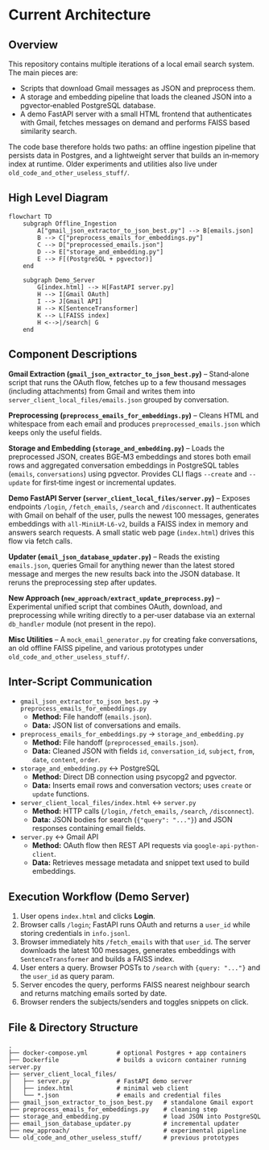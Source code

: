 # Current Architecture

## Overview

This repository contains multiple iterations of a local email search system. The main pieces are:

- Scripts that download Gmail messages as JSON and preprocess them.
- A storage and embedding pipeline that loads the cleaned JSON into a pgvector‑enabled PostgreSQL database.
- A demo FastAPI server with a small HTML frontend that authenticates with Gmail, fetches messages on demand and performs FAISS based similarity search.

The code base therefore holds two paths: an offline ingestion pipeline that persists data in Postgres, and a lightweight server that builds an in‑memory index at runtime. Older experiments and utilities also live under `old_code_and_other_useless_stuff/`.

## High Level Diagram
```mermaid
flowchart TD
    subgraph Offline_Ingestion
        A["gmail_json_extractor_to_json_best.py"] --> B[emails.json]
        B --> C["preprocess_emails_for_embeddings.py"]
        C --> D["preprocessed_emails.json"]
        D --> E["storage_and_embedding.py"]
        E --> F[(PostgreSQL + pgvector)]
    end

    subgraph Demo_Server
        G[index.html] --> H[FastAPI server.py]
        H --> I[Gmail OAuth]
        I --> J[Gmail API]
        H --> K[SentenceTransformer]
        K --> L[FAISS index]
        H <-->|/search| G
    end
```

## Component Descriptions

**Gmail Extraction (`gmail_json_extractor_to_json_best.py`)** – Stand‑alone script that runs the OAuth flow, fetches up to a few thousand messages (including attachments) from Gmail and writes them into `server_client_local_files/emails.json` grouped by conversation.

**Preprocessing (`preprocess_emails_for_embeddings.py`)** – Cleans HTML and whitespace from each email and produces `preprocessed_emails.json` which keeps only the useful fields.

**Storage and Embedding (`storage_and_embedding.py`)** – Loads the preprocessed JSON, creates BGE‑M3 embeddings and stores both email rows and aggregated conversation embeddings in PostgreSQL tables (`emails`, `conversations`) using pgvector. Provides CLI flags `--create` and `--update` for first‑time ingest or incremental updates.

**Demo FastAPI Server (`server_client_local_files/server.py`)** – Exposes endpoints `/login`, `/fetch_emails`, `/search` and `/disconnect`. It authenticates with Gmail on behalf of the user, pulls the newest 100 messages, generates embeddings with `all-MiniLM-L6-v2`, builds a FAISS index in memory and answers search requests. A small static web page (`index.html`) drives this flow via fetch calls.

**Updater (`email_json_database_updater.py`)** – Reads the existing `emails.json`, queries Gmail for anything newer than the latest stored message and merges the new results back into the JSON database. It reruns the preprocessing step after updates.

**New Approach (`new_approach/extract_update_preprocess.py`)** – Experimental unified script that combines OAuth, download, and preprocessing while writing directly to a per‑user database via an external `db_handler` module (not present in the repo).

**Misc Utilities** – A `mock_email_generator.py` for creating fake conversations, an old offline FAISS pipeline, and various prototypes under `old_code_and_other_useless_stuff/`.

## Inter-Script Communication

- `gmail_json_extractor_to_json_best.py` → `preprocess_emails_for_embeddings.py`
  - **Method:** File handoff (`emails.json`).
  - **Data:** JSON list of conversations and emails.
- `preprocess_emails_for_embeddings.py` → `storage_and_embedding.py`
  - **Method:** File handoff (`preprocessed_emails.json`).
  - **Data:** Cleaned JSON with fields `id`, `conversation_id`, `subject`, `from`, `date`, `content`, `order`.
- `storage_and_embedding.py` ↔ PostgreSQL
  - **Method:** Direct DB connection using psycopg2 and pgvector.
  - **Data:** Inserts email rows and conversation vectors; uses `create` or `update` functions.
- `server_client_local_files/index.html` ↔ `server.py`
  - **Method:** HTTP calls (`/login`, `/fetch_emails`, `/search`, `/disconnect`).
  - **Data:** JSON bodies for search (`{"query": "..."}`) and JSON responses containing email fields.
- `server.py` ↔ Gmail API
  - **Method:** OAuth flow then REST API requests via `google-api-python-client`.
  - **Data:** Retrieves message metadata and snippet text used to build embeddings.

## Execution Workflow (Demo Server)
1. User opens `index.html` and clicks **Login**.
2. Browser calls `/login`; FastAPI runs OAuth and returns a `user_id` while storing credentials in `info.jsonl`.
3. Browser immediately hits `/fetch_emails` with that `user_id`. The server downloads the latest 100 messages, generates embeddings with `SentenceTransformer` and builds a FAISS index.
4. User enters a query. Browser POSTs to `/search` with `{query: "..."}` and the `user_id` as query param.
5. Server encodes the query, performs FAISS nearest neighbour search and returns matching emails sorted by date.
6. Browser renders the subjects/senders and toggles snippets on click.

## File & Directory Structure
```
.
├── docker-compose.yml        # optional Postgres + app containers
├── Dockerfile                # builds a uvicorn container running server.py
├── server_client_local_files/
│   ├── server.py             # FastAPI demo server
│   ├── index.html            # minimal web client
│   └── *.json                # emails and credential files
├── gmail_json_extractor_to_json_best.py   # standalone Gmail export
├── preprocess_emails_for_embeddings.py    # cleaning step
├── storage_and_embedding.py               # load JSON into PostgreSQL
├── email_json_database_updater.py         # incremental updater
├── new_approach/                          # experimental pipeline
└── old_code_and_other_useless_stuff/      # previous prototypes
```

